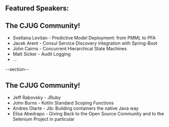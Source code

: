 ## Featured Speakers: 


## The CJUG Community!
* Svetlana Levitan - Predictive Model Deployment: from PMML to PFA
* Jacek Arent - Consul Service Discovery integration with Spring-Boot
* John Cairns - Concurrent Hierarchical State Machines
* Matt Sicker - Audit Logging
* ...

--section--
## The CJUG Community!
* Jeff Rabovsky - JRuby
* John Burns - Kotlin Standard Scoping Functions
* Andres Olarte - Jib: Building containers the native Java way
* Elisa Abedrapo - Giving Back to the Open Source Community and to the Selenium Project in particular
